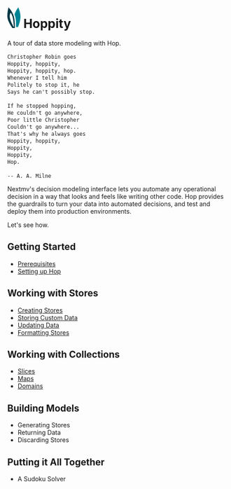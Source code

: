 # ![ears](img/ears.png) Hoppity

A tour of data store modeling with Hop.

```
Christopher Robin goes
Hoppity, hoppity,
Hoppity, hoppity, hop.
Whenever I tell him
Politely to stop it, he
Says he can't possibly stop.

If he stopped hopping,
He couldn't go anywhere,
Poor little Christopher
Couldn't go anywhere...
That's why he always goes
Hoppity, hoppity,
Hoppity,
Hoppity,
Hop.

-- A. A. Milne
```

Nextmv's decision modeling interface lets you automate any operational decision 
in a way that looks and feels like writing other code. Hop provides the 
guardrails to turn your data into automated decisions, and test and deploy them 
into production environments.

Let's see how.

## Getting Started

- [Prerequisites](getting-started/prerequisites.md)
- [Setting up Hop](getting-started/setting-up-hop.md)

## Working with Stores

- [Creating Stores](working-with-stores/creating-stores.md)
- [Storing Custom Data](working-with-stores/storing-custom-data.md)
- [Updating Data](working-with-stores/updating-data.md)
- [Formatting Stores](working-with-stores/formatting-stores.md)

## Working with Collections

- [Slices](working-with-collections/slices.md)
- [Maps](working-with-collections/maps.md)
- [Domains](working-with-collections/domains.md)

## Building Models

- Generating Stores
- Returning Data
- Discarding Stores

## Putting it All Together

- A Sudoku Solver
